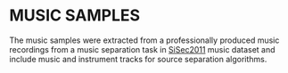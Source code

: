 MUSIC SAMPLES
=============

The music samples were extracted from a professionally produced music recordings from a music separation task in [SiSec2011](http://sisec2011.wiki.irisa.fr/tiki-index165d.html?page=Professionally+produced+music+recordings)
music dataset and include music and instrument tracks for source separation algorithms.
